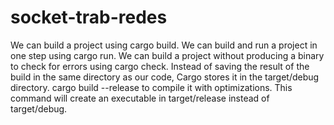 # socket-trab-redes
 
We can build a project using cargo build.
We can build and run a project in one step using cargo run.
We can build a project without producing a binary to check for errors using cargo check.
Instead of saving the result of the build in the same directory as our code, Cargo stores it in the target/debug directory.
cargo build --release to compile it with optimizations. This command will create an executable in target/release instead of target/debug.